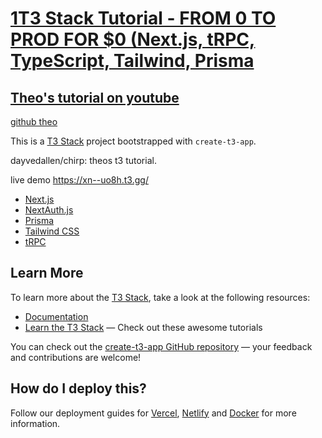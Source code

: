 # [1T3 Stack Tutorial - FROM 0 TO PROD FOR $0 (Next.js, tRPC, TypeScript, Tailwind, Prisma](https://www.youtube.com/watch?v=YkOSUVzOAA4)

## [Theo's tutorial on youtube](https://www.youtube.com/watch?v=YkOSUVzOAA4)

[github theo](https://github.com/t3dotgg/chirp)

This is a [T3 Stack](https://create.t3.gg/) project bootstrapped with `create-t3-app`.

dayvedallen/chirp: theos t3 tutorial.

live demo
https://xn--uo8h.t3.gg/

- [Next.js](https://nextjs.org)
- [NextAuth.js](https://next-auth.js.org)
- [Prisma](https://prisma.io)
- [Tailwind CSS](https://tailwindcss.com)
- [tRPC](https://trpc.io)

## Learn More

To learn more about the [T3 Stack](https://create.t3.gg/), take a look at the following resources:

- [Documentation](https://create.t3.gg/)
- [Learn the T3 Stack](https://create.t3.gg/en/faq#what-learning-resources-are-currently-available) — Check out these awesome tutorials

You can check out the [create-t3-app GitHub repository](https://github.com/t3-oss/create-t3-app) — your feedback and contributions are welcome!

## How do I deploy this?

Follow our deployment guides for [Vercel](https://create.t3.gg/en/deployment/vercel), [Netlify](https://create.t3.gg/en/deployment/netlify) and [Docker](https://create.t3.gg/en/deployment/docker) for more information.
